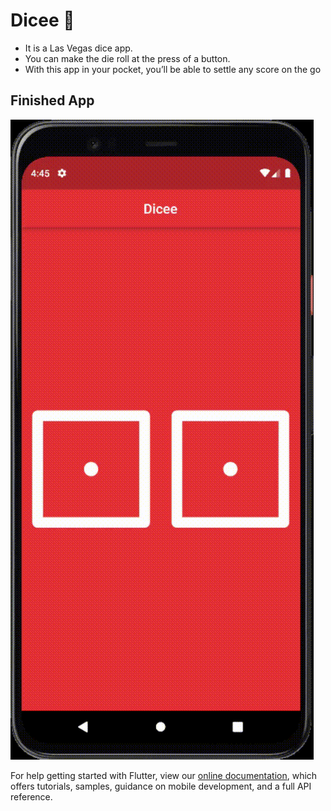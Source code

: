 # Dicee 🎲

* It is a Las Vegas dice app. 
* You can make the die roll at the press of a button.
* With this app in your pocket, you’ll be able to settle any score on the go

## Finished App
![Finished App](https://github.com/MithunVinayak/Dicee/blob/master/App_sample-Dicee.gif)

For help getting started with Flutter, view our
[online documentation](https://flutter.dev/docs), which offers tutorials,
samples, guidance on mobile development, and a full API reference.
